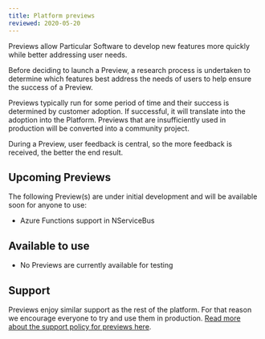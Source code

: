 ```yaml
---
title: Platform previews
reviewed: 2020-05-20
---
```


Previews allow Particular Software to develop new features more quickly while better addressing user needs.

Before deciding to launch a Preview, a research process is undertaken to determine which features best address the needs of users to help ensure the success of a Preview.

Previews typically run for some period of time and their success is determined by customer adoption. If successful, it will translate into the adoption into the Platform. Previews that are insufficiently used in production will be converted into a community project.

During a Preview, user feedback is central, so the more feedback is received, the better the end result. 

## Upcoming Previews

The following Preview(s) are under initial development and will be available soon for anyone to use:

* Azure Functions support in NServiceBus

## Available to use

* No Previews are currently available for testing

## Support

Previews enjoy similar support as the rest of the platform. For that reason we encourage everyone to try and use them in production. [Read more about the support policy for previews here](~/previews/support-policy.md~).

